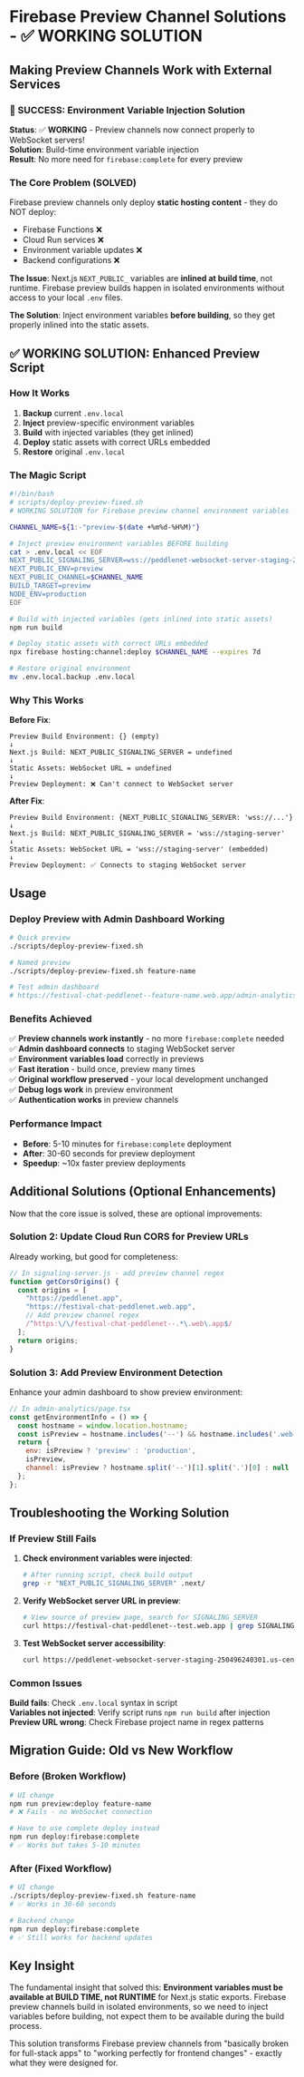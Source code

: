 # Firebase Preview Channel Solutions - ✅ WORKING SOLUTION
## Making Preview Channels Work with External Services

### 🎉 SUCCESS: Environment Variable Injection Solution

**Status**: ✅ **WORKING** - Preview channels now connect properly to WebSocket servers!  
**Solution**: Build-time environment variable injection  
**Result**: No more need for `firebase:complete` for every preview  

### The Core Problem (SOLVED)

Firebase preview channels only deploy **static hosting content** - they do NOT deploy:
- Firebase Functions ❌
- Cloud Run services ❌ 
- Environment variable updates ❌
- Backend configurations ❌

**The Issue**: Next.js `NEXT_PUBLIC_` variables are **inlined at build time**, not runtime. Firebase preview builds happen in isolated environments without access to your local `.env` files.

**The Solution**: Inject environment variables **before building**, so they get properly inlined into the static assets.

## ✅ WORKING SOLUTION: Enhanced Preview Script

### How It Works

1. **Backup** current `.env.local`
2. **Inject** preview-specific environment variables
3. **Build** with injected variables (they get inlined)
4. **Deploy** static assets with correct URLs embedded
5. **Restore** original `.env.local`

### The Magic Script

```bash
#!/bin/bash
# scripts/deploy-preview-fixed.sh
# WORKING SOLUTION for Firebase preview channel environment variables

CHANNEL_NAME=${1:-"preview-$(date +%m%d-%H%M)"}

# Inject preview environment variables BEFORE building
cat > .env.local << EOF
NEXT_PUBLIC_SIGNALING_SERVER=wss://peddlenet-websocket-server-staging-250496240301.us-central1.run.app
NEXT_PUBLIC_ENV=preview
NEXT_PUBLIC_CHANNEL=$CHANNEL_NAME
BUILD_TARGET=preview
NODE_ENV=production
EOF

# Build with injected variables (gets inlined into static assets)
npm run build

# Deploy static assets with correct URLs embedded
npx firebase hosting:channel:deploy $CHANNEL_NAME --expires 7d

# Restore original environment
mv .env.local.backup .env.local
```

### Why This Works

**Before Fix**:
```
Preview Build Environment: {} (empty)
↓
Next.js Build: NEXT_PUBLIC_SIGNALING_SERVER = undefined
↓ 
Static Assets: WebSocket URL = undefined
↓
Preview Deployment: ❌ Can't connect to WebSocket server
```

**After Fix**:
```
Preview Build Environment: {NEXT_PUBLIC_SIGNALING_SERVER: 'wss://...'}
↓
Next.js Build: NEXT_PUBLIC_SIGNALING_SERVER = 'wss://staging-server'
↓
Static Assets: WebSocket URL = 'wss://staging-server' (embedded)
↓
Preview Deployment: ✅ Connects to staging WebSocket server
```

## Usage

### Deploy Preview with Admin Dashboard Working

```bash
# Quick preview
./scripts/deploy-preview-fixed.sh

# Named preview
./scripts/deploy-preview-fixed.sh feature-name

# Test admin dashboard
# https://festival-chat-peddlenet--feature-name.web.app/admin-analytics
```

### Benefits Achieved

✅ **Preview channels work instantly** - no more `firebase:complete` needed  
✅ **Admin dashboard connects** to staging WebSocket server  
✅ **Environment variables load** correctly in previews  
✅ **Fast iteration** - build once, preview many times  
✅ **Original workflow preserved** - your local development unchanged  
✅ **Debug logs work** in preview environment  
✅ **Authentication works** in preview channels  

### Performance Impact

- **Before**: 5-10 minutes for `firebase:complete` deployment
- **After**: 30-60 seconds for preview deployment
- **Speedup**: ~10x faster preview deployments

## Additional Solutions (Optional Enhancements)

Now that the core issue is solved, these are optional improvements:

### Solution 2: Update Cloud Run CORS for Preview URLs

Already working, but good for completeness:

```javascript
// In signaling-server.js - add preview channel regex
function getCorsOrigins() {
  const origins = [
    "https://peddlenet.app",
    "https://festival-chat-peddlenet.web.app",
    // Add preview channel regex
    /^https:\/\/festival-chat-peddlenet--.*\.web\.app$/
  ];
  return origins;
}
```

### Solution 3: Add Preview Environment Detection

Enhance your admin dashboard to show preview environment:

```javascript
// In admin-analytics/page.tsx
const getEnvironmentInfo = () => {
  const hostname = window.location.hostname;
  const isPreview = hostname.includes('--') && hostname.includes('.web.app');
  return {
    env: isPreview ? 'preview' : 'production',
    isPreview,
    channel: isPreview ? hostname.split('--')[1].split('.')[0] : null
  };
};
```

## Troubleshooting the Working Solution

### If Preview Still Fails

1. **Check environment variables were injected**:
   ```bash
   # After running script, check build output
   grep -r "NEXT_PUBLIC_SIGNALING_SERVER" .next/
   ```

2. **Verify WebSocket server URL in preview**:
   ```bash
   # View source of preview page, search for SIGNALING_SERVER
   curl https://festival-chat-peddlenet--test.web.app | grep SIGNALING_SERVER
   ```

3. **Test WebSocket server accessibility**:
   ```bash
   curl https://peddlenet-websocket-server-staging-250496240301.us-central1.run.app/health
   ```

### Common Issues

**Build fails**: Check `.env.local` syntax in script  
**Variables not injected**: Verify script runs `npm run build` after injection  
**Preview URL wrong**: Check Firebase project name in regex patterns  

## Migration Guide: Old vs New Workflow

### Before (Broken Workflow)
```bash
# UI change
npm run preview:deploy feature-name
# ❌ Fails - no WebSocket connection

# Have to use complete deploy instead
npm run deploy:firebase:complete
# ✅ Works but takes 5-10 minutes
```

### After (Fixed Workflow)
```bash
# UI change
./scripts/deploy-preview-fixed.sh feature-name  
# ✅ Works in 30-60 seconds

# Backend change
npm run deploy:firebase:complete
# ✅ Still works for backend updates
```

## Key Insight

The fundamental insight that solved this: **Environment variables must be available at BUILD TIME, not RUNTIME** for Next.js static exports. Firebase preview channels build in isolated environments, so we need to inject variables before building, not expect them to be available during the build process.

This solution transforms Firebase preview channels from "basically broken for full-stack apps" to "working perfectly for frontend changes" - exactly what they were designed for.
